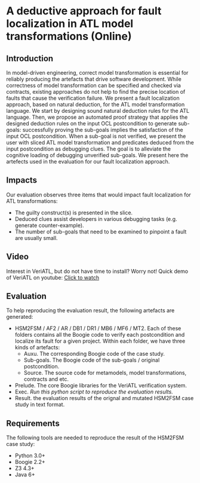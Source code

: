 A deductive approach for fault localization in ATL model transformations (Online)
=======

Introduction
------
In model-driven engineering, correct model transformation is essential for reliably producing the artefacts that drive software development. While correctness of model transformation can be specified and checked via contracts, existing approaches do not help to find the precise location of faults that cause the verification failure. We present a fault localization approach, based on natural deduction, for the ATL model transformation language. We start by designing sound natural deduction rules for the ATL language. Then, we propose an automated proof strategy that applies the designed deduction rules on the input OCL postcondition to generate sub-goals: successfully proving the sub-goals implies the satisfaction of the input OCL postcondition. When a sub-goal is not verified, we present the user with sliced ATL model transformation and predicates deduced from the input postcondition as debugging clues. The goal is to alleviate the cognitive loading of debugging unverified sub-goals. We present here the artefects used in the evaluation for our fault localization approach.

Impacts
------
Our evaluation observes three items that would impact fault localization for ATL transformations:
* The guilty construct(s) is presented in the slice. 
* Deduced clues assist developers in various debugging tasks (e.g. generate counter-example). 
* The number of sub-goals that need to be examined to pinpoint a fault are usually small.

Video
------
Interest in VeriATL, but do not have time to install? Worry not! Quick demo of VeriATL on youtube:
[Click to watch](https://youtu.be/rUPLvDHEXiY)


Evaluation
------
To help reproducing the evaluation result, the following artefacts are generated:
* HSM2FSM / AF2 / AR / DB1 / DR1 / MB6 / MF6 / MT2. Each of these folders contains all the Boogie code to verify each postcondition and localize its fault for a given project. Within each folder, we have three kinds of artefacts:
  * Auxu. The corresponding Boogie code of the case study.
  * Sub-goals. The Boogie code of the sub-goals / original postcondition.
  * Source. The source code for metamodels, model transformations, contracts and etc.
* Prelude. The core Boogie libraries for the VeriATL verification system.
* Exec. *Run this python script to reproduce the evaluation results.*
* Result. the evaluation results of the orignal and mutated HSM2FSM case study in text format.


Requirements
------
The following tools are needed to reproduce the result of the HSM2FSM case study:
* Python 3.0+
* Boogie 2.2+
* Z3 4.3+
* Java 6+



